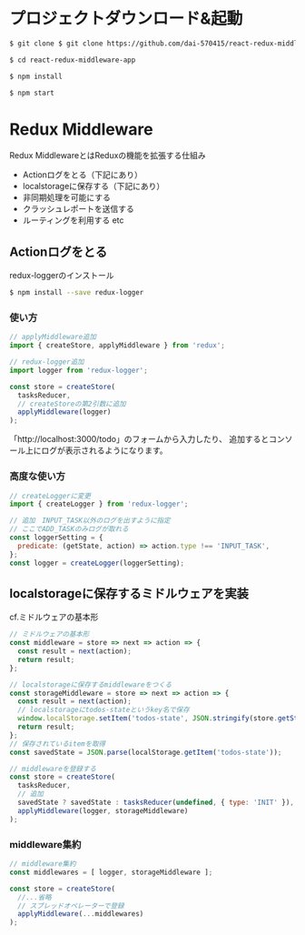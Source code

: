 # プロジェクトダウンロード&起動

```bash
$ git clone $ git clone https://github.com/dai-570415/react-redux-middleware-app.git

$ cd react-redux-middleware-app

$ npm install

$ npm start
```

# Redux Middleware

Redux MiddlewareとはReduxの機能を拡張する仕組み
- Actionログをとる（下記にあり）
- localstorageに保存する（下記にあり）
- 非同期処理を可能にする
- クラッシュレポートを送信する
- ルーティングを利用する
etc

## Actionログをとる
redux-loggerのインストール

```bash
$ npm install --save redux-logger
```

### 使い方

```jsx:index.js
// applyMiddleware追加
import { createStore, applyMiddleware } from 'redux';

// redux-logger追加
import logger from 'redux-logger';

const store = createStore(
  tasksReducer,
  // createStoreの第2引数に追加
  applyMiddleware(logger)
);
```

「http://localhost:3000/todo」のフォームから入力したり、
追加するとコンソール上にログが表示されるようになります。

### 高度な使い方

```jsx:index.js
// createLoggerに変更
import { createLogger } from 'redux-logger';

// 追加　INPUT_TASK以外のログを出すように指定
// ここでADD_TASKのみログが取れる
const loggerSetting = {
  predicate: (getState, action) => action.type !== 'INPUT_TASK',
};
const logger = createLogger(loggerSetting);
```

## localstorageに保存するミドルウェアを実装

cf.ミドルウェアの基本形

```js
// ミドルウェアの基本形
const middleware = store => next => action => {
  const result = next(action);
  return result;
};
```

```jsx:index.js
// localstorageに保存するmiddlewareをつくる
const storageMiddleware = store => next => action => {
  const result = next(action);
  // localstorageにtodos-stateというkey名で保存
  window.localStorage.setItem('todos-state', JSON.stringify(store.getState()));
  return result;
};
// 保存されているitemを取得
const savedState = JSON.parse(localStorage.getItem('todos-state'));

// middlewareを登録する
const store = createStore(
  tasksReducer,
  // 追加
  savedState ? savedState : tasksReducer(undefined, { type: 'INIT' }),
  applyMiddleware(logger, storageMiddleware)
);

```

### middleware集約

```jsx:index.js
// middleware集約
const middlewares = [ logger, storageMiddleware ];

const store = createStore(
  //...省略
  // スプレッドオペレーターで登録
  applyMiddleware(...middlewares)
);
```